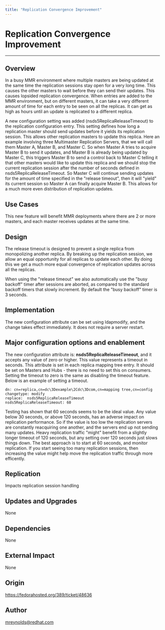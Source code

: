 ```yaml
---
title: "Replication Convergence Improvement"
---
```


# Replication Convergence Improvement
----------------

Overview
--------

In a busy MMR environment where multiple masters are being updated at the same time the replication sessions stay open for a very long time.  This causes the other masters to wait before they can send their updates.  This causes lopsided replication convergence.  When entries are added to the MMR environment, but on different masters, it can take a very different amount of time for each entry to be seen on all the replicas.  It can get as high as hours until an update is replicated to a different replica.

A new configuration setting was added (nsds5ReplicaReleaseTimeout) to the replication configuration entry.  This setting defines how long a replication master should send updates before it yields its replication session.  This allows other replication masters to update this replica.  Here an example involving three Multimaster Replication Servers, that we will call them Master A, Master B, and Master C.  So when Master A tries to acquire Master B to send it updates, and Master B is already being updated by Master C, this triggers Master B to send a control back to Master C telling it that other masters would like to update this replica and we should stop the current replication session after the number of seconds defined in nsds5ReplicaReleaseTimeout.  So Master C will continue sending updates for the amount of time specified in the "release timeout", then it will "yield" its current session so Master A can finally acquire Master B.  This allows for a much more even distribution of replication updates.

Use Cases
---------

This new feature will benefit MMR deployments where there are 2 or more masters, and each master receives updates at the same time.

Design
------

The release timeout is designed to prevent a single replica from monopolizing another replica.  By breaking up the replication session, we allow an equal opportunity for all replicas to update each other.  By doing this we get a much more equal convergence of replication updates across all the replicas.

When using the "release timeout" we also automatically use the "busy backoff" timer after sessions are aborted, as compared to the standard backoff timers that slowly increment.  By default the "busy backoff" timer is 3 seconds.

Implementation
--------------

The new configuration attribute can be set using ldapmodify, and the change takes effect immediately.  It does not require a server restart.

Major configuration options and enablement
------------------------------------------

The new configuration attribute is:  **nsds5ReplicaReleaseTimeout**, and it accepts any value of zero or higher.  This value represents a timeout in seconds.  This attribute is set in each replica mapping tree entry.  It should be set on Masters and Hubs - there is no need to set this on consumers.  Setting the timeout to zero is the same as disabling the timeout feature.  Below is an example of setting a timeout.

    dn: cn=replica,cn=dc\3Dexample\2Cdc\3Dcom,cn=mapping tree,cn=config
    changetype: modify
    replace:  nsds5ReplicaReleaseTimeout
    nsds5ReplicaReleaseTimeout: 60
        
Testing has shown that 60 seconds seems to be the ideal value.  Any value below 30 seconds, or above 120 seconds, has an adverse impact on replication performance.  So if the value is too low the replication servers are constantly reacquiring one another, and the servers end up not sending many updates.  Heavy replication traffic "might" benefit from a slightly longer timeout of 120 seconds, but any setting over 120 seconds just slows things down.  The best approach is to start at 60 seconds, and monitor replication.  If you start seeing too many replication sessions, then increasing the value might help move the replication traffic through more efficently. 

Replication
-----------

Impacts replication session handling

Updates and Upgrades
--------------------

None

Dependencies
------------

None

External Impact
---------------

None

Origin
-------------

https://fedorahosted.org/389/ticket/48636

Author
------

<mreynolds@redhat.com>

